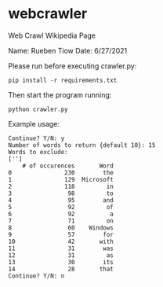 # webcrawler
Web Crawl Wikipedia Page

Name: Rueben Tiow
Date: 6/27/2021

Please run before executing crawler.py:
	
	pip install -r requirements.txt

Then start the program running:
	
	python crawler.py

Example usage:

	Continue? Y/N: y
	Number of words to return {default 10}: 15
	Words to exclude: 
	['']
	    # of occurences       Word
	0               230        the
	1               129  Microsoft
	2               118         in
	3                98         to
	4                95        and
	5                92         of
	6                92          a
	7                71         on
	8                60    Windows
	9                57        for
	10               42       with
	11               31        was
	12               31         as
	13               30        its
	14               28       that
	Continue? Y/N: n

